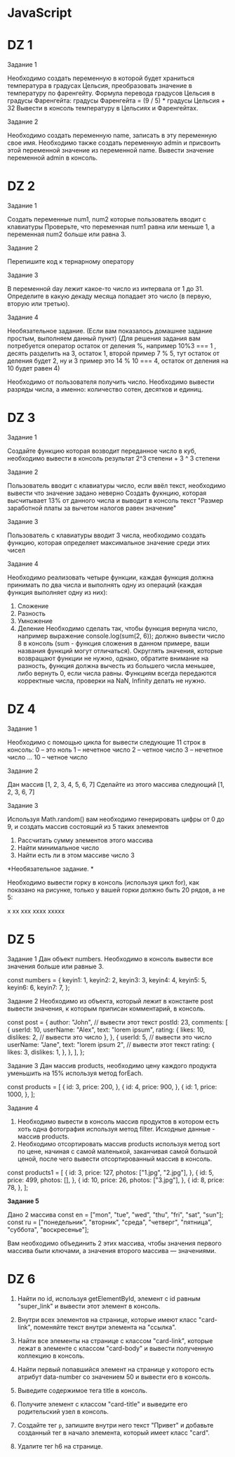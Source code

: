 # JavaScript


# DZ 1

Задание 1

Необходимо создать переменную в которой будет храниться температура в градусах Цельсия, преобразовать значение в температуру по фаренгейту.
Формула перевода градусов Цельсия в градусы Фаренгейта: градусы Фаренгейта = (9 / 5) * градусы Цельсия + 32
Вывести в консоль температуру в Цельсиях и Фаренгейтах.


Задание 2

 Необходимо создать переменную name, записать в эту переменную свое имя. Необходимо также создать переменную admin и присвоить этой переменной значение из переменной name. Вывести значение переменной admin в консоль.

# DZ 2

Задание 1

Создать переменные num1, num2 которые пользователь вводит с клавиатуры
Проверьте, что переменная num1 равна или меньше 1, а переменная num2 больше или равна 3.

Задание 2

Перепишите код к тернарному оператору

Задание 3

В переменной day лежит какое-то число из интервала от 1 до 31. Определите в какую декаду месяца попадает это число (в первую, вторую или третью).


Задание 4

Необязательное задание. (Если вам показалось домашнее задание простым, выполняем данный пункт)
(Для решения задания вам потребуется оператор остаток от деления %, например 10%3 === 1 , десять разделить на 3, остаток 1, второй пример 7 % 5, тут остаток от деления будет 2, ну и 3 пример это 14 % 10 === 4, остаток от деления на 10 будет равен 4)

Необходимо от пользователя получить число.
Необходимо вывести разряды числа, а именно: количество сотен, десятков и единиц.

# DZ 3

Задание 1

Создайте функцию которая возводит переданное число в куб, необходимо вывести в консоль результат 2^3 степени + 3 ^ 3 степени



Задание 2

Пользователь вводит с клавиатуры число, если ввёл текст, необходимо вывести что значение задано неверно
Создать фукнцию, которая высчитывает 13% от данного числа и выводит в консоль текст "Размер заработной платы за вычетом налогов равен значение"


Задание 3

Пользователь с клавиатуры вводит 3 числа, необходимо создать функцию, которая определяет максимальное значение среди этих чисел


Задание 4

Необходимо реализовать четыре функции, каждая функция должна принимать по два числа и выполнять одну из операций (каждая функция выполняет одну из них):
1. Сложение
2. Разность
3. Умножение
4. Деление
Необходимо сделать так, чтобы функция вернула число, например выражение console.log(sum(2, 6)); должно вывести число 8 в консоль (sum - функция сложения в данном примере, ваши названия функций могут отличаться). Округлять значения, которые возвращают функции не нужно, однако, обратите внимание на разность, функция должна вычесть из большего числа меньшее, либо вернуть 0, если числа равны. Функциям всегда передаются корректные числа, проверки на NaN, Infinity делать не нужно.

# DZ 4

Задание 1

Необходимо с помощью цикла for вывести следующие 11 строк в консоль:
0 – это ноль
1 – нечетное число
2 – четное число
3 – нечетное число
…
10 – четное число

Задание 2

Дан массив [1, 2, 3, 4, 5, 6, 7]
Сделайте из этого массива следующий [1, 2, 3, 6, 7]


Задание 3

Используя Math.random() вам необходимо генерировать цифры от 0 до 9, и создать массив состоящий из 5 таких элементов
1. Рассчитать сумму элементов этого массива
2. Найти минимальное число
3. Найти есть ли в этом массиве число 3

*Необязательное задание. *

Необходимо вывести горку в консоль (используя цикл for), как показано на рисунке, только у вашей горки должно быть 20 рядов, а не 5:

x
xx
xxx
xxxx
xxxxx

# DZ 5

Задание 1
Дан объект numbers. Необходимо в консоль вывести все значения больше или равные 3.

const numbers = {
  keyin1: 1,
  keyin2: 2,
  keyin3: 3,
  keyin4: 4,
  keyin5: 5,
  keyin6: 6,
  keyin7: 7,
};

Задание 2
Необходимо из объекта, который лежит в константе post вывести значения, к которым приписан комментарий, в консоль.

const post = {
  author: "John", // вывести этот текст
  postId: 23,
  comments: [
    {
      userId: 10,
      userName: "Alex",
      text: "lorem ipsum",
      rating: {
        likes: 10,
        dislikes: 2, // вывести это число
      },
    },
    {
      userId: 5, // вывести это число
      userName: "Jane",
      text: "lorem ipsum 2", // вывести этот текст
      rating: {
        likes: 3,
        dislikes: 1,
      },
    },
  ],
};

Задание 3
Дан массив products, необходимо цену каждого продукта уменьшить на 15% используя метод forEach.

const products = [
  {
    id: 3,
    price: 200,
  },
  {
    id: 4,
    price: 900,
  },
  {
    id: 1,
    price: 1000,
  },
];


Задание 4
1. Необходимо вывести в консоль массив продуктов в котором есть хоть одна фотография используя метод filter. Исходные данные - массив products.
2. Необходимо отсортировать массив products используя метод sort по цене, начиная с самой маленькой, заканчивая самой большой ценой, после чего вывести отсортированный массив в консоль.

const products1 = [
  {
    id: 3,
    price: 127,
    photos: ["1.jpg", "2.jpg"],
  },
  {
    id: 5,
    price: 499,
    photos: [],
  },
  {
    id: 10,
    price: 26,
    photos: ["3.jpg"],
  },
  {
    id: 8,
    price: 78,
  },
];


**Задание 5**

Дано 2 массива
const en = ["mon", "tue", "wed", "thu", "fri", "sat", "sun"];
const ru = ["понедельник", "вторник", "среда", "четверг", "пятница", "суббота", "воскресенье"];

Вам необходимо объединить 2 этих массива, чтобы значения первого массива были ключами, а значения второго массива — значениями.

# DZ 6

1. Найти по id, используя getElementById, элемент с id равным "super_link" и вывести этот элемент в консоль.

2. Внутри всех элементов на странице, которые имеют класс "card-link", поменяйте текст внутри элемента на "ссылка".

3. Найти все элементы на странице с классом "card-link", которые лежат в элементе с классом "card-body" и вывести полученную коллекцию в консоль.

4. Найти первый попавшийся элемент на странице у которого есть атрибут data-number со значением 50 и вывести его в консоль.

5. Выведите содержимое тега title в консоль.

6. Получите элемент с классом "card-title" и выведите его родительский узел в консоль.

7. Создайте тег `p`, запишите внутри него текст "Привет" и добавьте созданный тег в начало элемента, который имеет класс "card".

8. Удалите тег h6 на странице.


